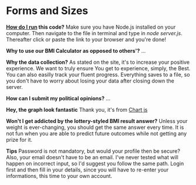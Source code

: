 # Forms and Sizes


**[How do I run](https://www.quora.com/When-was-running-invented) this code?**
Make sure you have Node.js installed on your computer. Then navigate to the file in terminal and type in *node server.js*. Thereafter click or paste the link to your browser and you're done!

**Why to use our BMI Calculator as opposed to others'?** ...

**Why the data collection?** As stated on the site, it's to increase your positive experience. We want to truly ensure You get to experience, simply, the Best. You can also easilly track your fluent progress. Everything saves to a file, so you don't have to worry about losing your data after closing down the server.

**How can I submit my political opinions?** ...

**Hey, the graph look fantastic** Thank you, it's from [Chart js](https://www.chartjs.org)

**Won't I get addicted by the lottery-styled BMI result answer?** Unless your weight is ever-changing, you should get the same answer every time. It is not fun when you are able to predict future outcomes while not getting any prize for it.

**Tips**
Password is not mandatory, but would your profile then be secure? Also, your email doesn't have to be an email. 
I've never tested what will happen on incorrect input, so I'd suggest you follow the same path.
Login first and then fill in your details, since you will have to re-enter your informations, this time to your own account.
